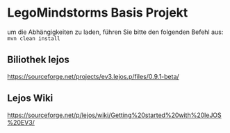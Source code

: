 # LegoMindstorms Basis Projekt

um die Abhängigkeiten zu laden, führen Sie bitte den folgenden Befehl aus: 
`mvn clean install`

## Biliothek lejos 
https://sourceforge.net/projects/ev3.lejos.p/files/0.9.1-beta/

## Lejos Wiki
https://sourceforge.net/p/lejos/wiki/Getting%20started%20with%20leJOS%20EV3/